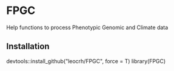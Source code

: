 # FPGC
Help functions to process Phenotypic Genomic and Climate data

## Installation
devtools::install_github("leocrh/FPGC", force = T)
library(FPGC)
